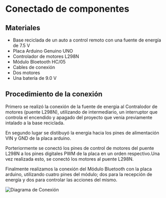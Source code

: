 # Conectado de componentes

## Materiales
- Base reciclada de un auto a control remoto con una fuente de energía de 7.5 V
- Placa Arduino Genuino UNO
- Controlador de motores L298N
- Módulo Bloetooth HC/05
- Cables de conexión
- Dos motores
- Una batería de 9.0 V 


## Procedimiento de la conexión
Primero se realizó la conexión de la fuente de energia al Contralodor de motores (puente L298N), utilizando de intermediario, un interruptor que controla el encendido y apagado del proyecto que venia previamente intalado a la base reciclada.

En segundo lugar se distibuyó la energia hacia los pines de alimentación VIN y GND de la placa arduino.

Porteriormente se conectó los pines de control de motores del puente L298N a los pines  digitales PWM de la placa en un orden respectivo.Una vez realizada esto, se conectó los motores al puente L298N.

Finalmente realizamos la conexión del Módulo Bluetooth con la placa arduino, utilizando cuatro pines del módulo; dos para la recepción de energía y dos para controlar las acciones del mismo.

![Diagrama de Conexión](https://1.bp.blogspot.com/-YFFSotBVOy8/Xwox0ZI0pcI/AAAAAAAAALc/J_yQ42FCA_IIaB6giIUAXsYUl9lI2dq6gCNcBGAsYHQ/s320/Diagrama%2Bde%2Bconexion_2.jpg "Diagrama de conexión")
